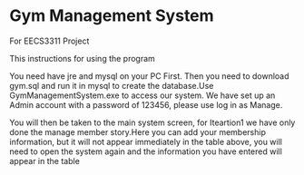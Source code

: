 # Gym Management System
For EECS3311 Project  

This instructions for using the program

You need have jre and mysql on your PC First.
Then you need to download gym.sql and run it in mysql to create the database.Use GymManagementSystem.exe to access our system.
We have set up an Admin account with a password of 123456, please use log in as Manage.

You will then be taken to the main system screen, for Iteartion1 we have only done the manage member story.Here you can add your membership information, but it will not appear immediately in the table above, you will need to open the system again and the information you have entered will appear in the table
